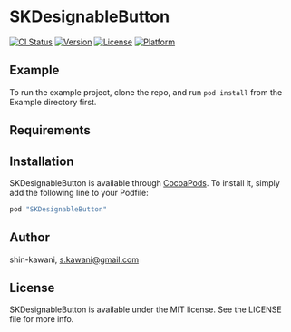 # SKDesignableButton

[![CI Status](http://img.shields.io/travis/shin-kawani/SKDesignableButton.svg?style=flat)](https://travis-ci.org/shin-kawani/SKDesignableButton)
[![Version](https://img.shields.io/cocoapods/v/SKDesignableButton.svg?style=flat)](http://cocoapods.org/pods/SKDesignableButton)
[![License](https://img.shields.io/cocoapods/l/SKDesignableButton.svg?style=flat)](http://cocoapods.org/pods/SKDesignableButton)
[![Platform](https://img.shields.io/cocoapods/p/SKDesignableButton.svg?style=flat)](http://cocoapods.org/pods/SKDesignableButton)

## Example

To run the example project, clone the repo, and run `pod install` from the Example directory first.

## Requirements

## Installation

SKDesignableButton is available through [CocoaPods](http://cocoapods.org). To install
it, simply add the following line to your Podfile:

```ruby
pod "SKDesignableButton"
```

## Author

shin-kawani, s.kawani@gmail.com

## License

SKDesignableButton is available under the MIT license. See the LICENSE file for more info.
